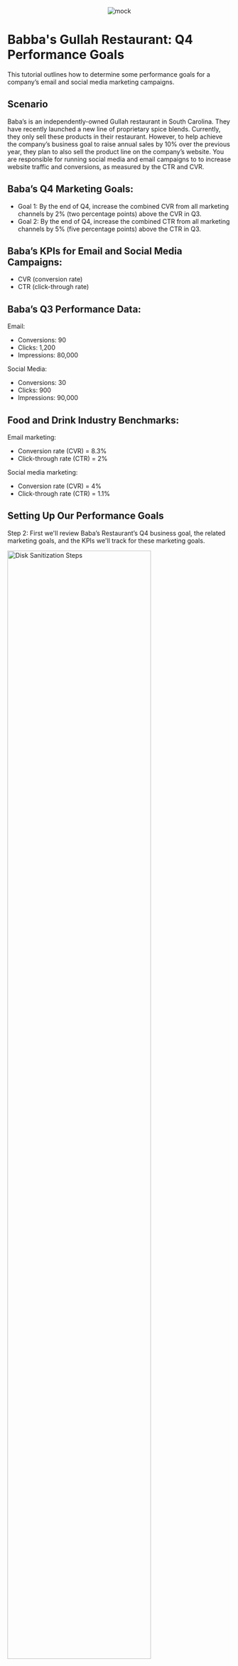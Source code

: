 <p align="center">
<img src="https://i.imgur.com/Mv88oGj.jpeg" alt="mock">
</p>

<h1>Babba's Gullah Restaurant: Q4 Performance Goals</h1>
This tutorial outlines how to determine some performance goals for a company’s email and social media marketing campaigns.<br />


<!---<h2>Video Demonstration</h2>

 ### [YouTube: How To Install osTicket with Prerequisites](https://www.youtube.com) --->

<h2>Scenario</h2>

Baba’s is an independently-owned Gullah restaurant in South Carolina. They have recently launched a new line of proprietary spice blends. Currently, they only sell these products in their restaurant. However, to help achieve the company’s business goal to raise annual sales by 10% over the previous year, they plan to also sell the product line on the company’s website. You are responsible for running social media and email campaigns to to increase website traffic and conversions, as measured by the CTR and CVR. 

<h2>Baba’s Q4 Marketing Goals:</h2>

- Goal 1: By the end of Q4, increase the combined CVR from all marketing channels by 2% (two percentage points) above the CVR in Q3.
- Goal 2: By the end of Q4, increase the combined CTR from all marketing channels by 5% (five percentage points) above the CTR in Q3.

<h2>Baba’s KPIs for Email and Social Media Campaigns:</h2>

- CVR (conversion rate)
- CTR (click-through rate)
<h2>Baba’s Q3 Performance Data:</h2>

Email: <br/>
- Conversions: 90
- Clicks: 1,200
- Impressions: 80,000

Social Media: <br/>
- Conversions: 30
- Clicks: 900
- Impressions: 90,000

<h2>Food and Drink Industry Benchmarks: </h2>

Email marketing: <br/>
- Conversion rate (CVR) = 8.3%
- Click-through rate (CTR) = 2%

Social media marketing: <br/>
- Conversion rate (CVR) = 4%
- Click-through rate (CTR) = 1.1%

<h2>Setting Up Our Performance Goals</h2>

<p>
Step 2: First we'll review Baba’s Restaurant’s Q4 business goal, the related marketing goals, and the KPIs we'll track for these marketing goals. 
</p>
<p>
<img src="https://i.imgur.com/sSMbnwY.png" height="80%" width="80%" alt="Disk Sanitization Steps"/>
</p>
<br />

<p>
Step 2: Calculate Baba’s Restaurant’s Q3 conversion rates and click-through rates for e-mail and social media. Then, we'll insert those numbers into the formulas below to calculate conversion rates and click-through rates for both channels. </p>
<p>
<img src="https://i.imgur.com/fvk4D40.png" height="80%" width="80%" alt="Disk Sanitization Steps"/>
</p>
<br />

<p>
Conversion Rate Percentage = <br/>
Emails: 90 Conversions / 1,200 Total Clicks x 100 = 7.5% <br/>
Social Media: 30 Conversions / 900 Clicks x 100 = 3.33%
<p>
<img src="https://i.imgur.com/eD99P5W.png" height="80%" width="80%" alt="Disk Sanitization Steps"/>
</p>
<br />

<p>
Click-through Rate Percentage = <br/>
Emails: 1,200 clicks / 80,000 Impressions x 100 = 1.5% Click-through Rate Percentage <br/>
Social Media: 900 Clicks / 90,000 Impressions x 100 = 1% Click-through Rate Percentage
<p>
<img src="https://i.imgur.com/ueut0Lq.png" height="80%" width="80%" alt="Disk Sanitization Steps"/>
</p>
<br />

<p>
Taking the industry averages into account, the performance goals for Q4 aim to out perform the industry averages and attainably improve upon the Q3 company performance data for each KPI. <br/>

<b>*The Q4 performance goals<b/> does not need to add up to the desired percentage point increase across all channels. Because I set goals for two (email and social media) out of possibly many other channels, the below performance goals can contribute toward a combined marketing goal without necessarily satisfying it. For instance, for CTR in the exemplar, the Q4 performance goals for email and social media are increases of 0.8 and 0.6 percentage points, respectively. Adding these results in a combined 1.4 percentage point increase, but this is less than the five percentage points specified in the marketing goal for all channels. Other channels would presumably contribute and make up the difference to meet the overall marketing goal. 
<p>
<img src="https://i.imgur.com/GF6GqqJ.png" height="80%" width="80%" alt="Disk Sanitization Steps"/>
</p>
<br />
